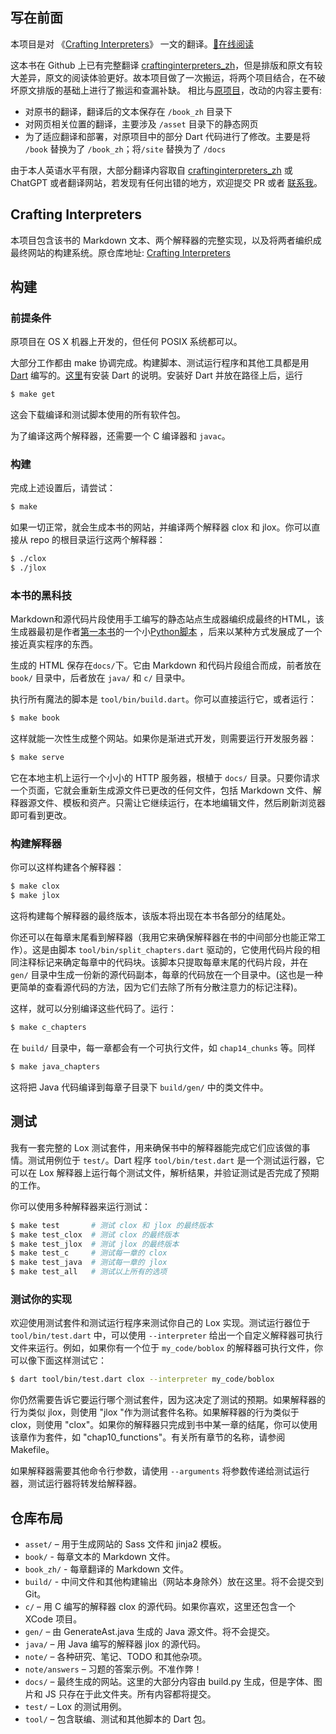 ## 写在前面
本项目是对 《[Crafting Interpreters][en reading online]》 一文的翻译。[📖在线阅读][zh reading online]

这本书在 Github 上已有完整翻译 [craftinginterpreters_zh][]，但是排版和原文有较大差异，原文的阅读体验更好。故本项目做了一次搬运，将两个项目结合，在不破坏原文排版的基础上进行了搬运和查漏补缺。
相比与[原项目][crafting interpreters github]，改动的内容主要有:
- 对原书的翻译，翻译后的文本保存在 `/book_zh` 目录下
- 对网页相关位置的翻译，主要涉及 `/asset` 目录下的静态网页
- 为了适应翻译和部署，对原项目中的部分 Dart 代码进行了修改。主要是将 `/book` 替换为了 `/book_zh`；将`/site` 替换为了 `/docs`

由于本人英语水平有限，大部分翻译内容取自 [craftinginterpreters_zh][] 或 ChatGPT 或者翻译网站，若发现有任何出错的地方，欢迎提交 PR 或者 [联系我][zhihu]。


[zh reading online]: https://zaslee.github.io/craftinginterpreters/
[en reading online]: http://craftinginterpreters.com
[craftinginterpreters_zh]: https://github.com/GuoYaxiang/craftinginterpreters_zh
[zhihu]: https://www.zhihu.com/people/an-you-wo

## Crafting Interpreters
本项目包含该书的 Markdown 文本、两个解释器的完整实现，以及将两者编织成最终网站的构建系统。原仓库地址: [Crafting Interpreters][crafting interpreters github]

[crafting interpreters github]: https://github.com/munificent/craftinginterpreters

## 构建

### 前提条件

原项目在 OS X 机器上开发的，但任何 POSIX 系统都可以。

大部分工作都由 make 协调完成。构建脚本、测试运行程序和其他工具都是用 [Dart][] 编写的。[这里][install]有安装 Dart 的说明。安装好 Dart 并放在路径上后，运行

```sh
$ make get
```

[dart]: https://dart.dev/
[install]: https://dart.dev/get-dart

这会下载编译和测试脚本使用的所有软件包。

为了编译这两个解释器，还需要一个 C 编译器和 `javac`。

### 构建

完成上述设置后，请尝试：

```sh
$ make
```

如果一切正常，就会生成本书的网站，并编译两个解释器 clox 和 jlox。你可以直接从 repo 的根目录运行这两个解释器：

```sh
$ ./clox
$ ./jlox
```

### 本书的黑科技

Markdown和源代码片段使用手工编写的静态站点生成器编织成最终的HTML，该生成器最初是作者[第一本书][gpp]的一个小[Python脚本][py] ，后来以某种方式发展成了一个接近真实程序的东西。

[py]: https://github.com/munificent/game-programming-patterns/blob/master/script/format.py
[gpp]: http://gameprogrammingpatterns.com/

生成的 HTML 保存在`docs/`下。它由 Markdown 和代码片段组合而成，前者放在 `book/` 目录中，后者放在 `java/` 和 `c/` 目录中。

执行所有魔法的脚本是 `tool/bin/build.dart`。你可以直接运行它，或者运行：

```sh
$ make book
```

这样就能一次性生成整个网站。如果你是渐进式开发，则需要运行开发服务器：

```sh
$ make serve
```

它在本地主机上运行一个小小的 HTTP 服务器，根植于 `docs/` 目录。只要你请求一个页面，它就会重新生成源文件已更改的任何文件，包括 Markdown 文件、解释器源文件、模板和资产。只需让它继续运行，在本地编辑文件，然后刷新浏览器即可看到更改。

### 构建解释器

你可以这样构建各个解释器：

```sh
$ make clox
$ make jlox
```

这将构建每个解释器的最终版本，该版本将出现在本书各部分的结尾处。

你还可以在每章末尾看到解释器（我用它来确保解释器在书的中间部分也能正常工作）。这是由脚本 `tool/bin/split_chapters.dart` 驱动的，它使用代码片段的相同注释标记来确定每章中的代码块。该脚本只提取每章末尾的代码片段，并在 `gen/` 目录中生成一份新的源代码副本，每章的代码放在一个目录中。(这也是一种更简单的查看源代码的方法，因为它们去除了所有分散注意力的标记注释)。

这样，就可以分别编译这些代码了。运行：

```sh
$ make c_chapters
```

在 `build/` 目录中，每一章都会有一个可执行文件，如 `chap14_chunks` 等。同样

```sh
$ make java_chapters
```

这将把 Java 代码编译到每章子目录下 `build/gen/` 中的类文件中。

## 测试

我有一套完整的 Lox 测试套件，用来确保书中的解释器能完成它们应该做的事情。测试用例位于 `test/`。Dart 程序 `tool/bin/test.dart` 是一个测试运行器，它可以在 Lox 解释器上运行每个测试文件，解析结果，并验证测试是否完成了预期的工作。

你可以使用多种解释器来运行测试：


```sh
$ make test       # 测试 clox 和 jlox 的最终版本
$ make test_clox  # 测试 clox 的最终版本
$ make test_jlox  # 测试 jlox 的最终版本
$ make test_c     # 测试每一章的 clox
$ make test_java  # 测试每一章的 jlox
$ make test_all   # 测试以上所有的选项
```

### 测试你的实现

欢迎使用测试套件和测试运行程序来测试你自己的 Lox 实现。测试运行器位于 `tool/bin/test.dart` 中，可以使用 `--interpreter` 给出一个自定义解释器可执行文件来运行。例如，如果你有一个位于 `my_code/boblox` 的解释器可执行文件，你可以像下面这样测试它：

```sh
$ dart tool/bin/test.dart clox --interpreter my_code/boblox
```

你仍然需要告诉它要运行哪个测试套件，因为这决定了测试的预期。如果解释器的行为类似 jlox，则使用 "jlox "作为测试套件名称。如果解释器的行为类似于 clox，则使用 "clox"。如果你的解释器只完成到书中某一章的结尾，你可以使用该章作为套件，如 "chap10_functions"。有关所有章节的名称，请参阅 Makefile。

如果解释器需要其他命令行参数，请使用 `--arguments` 将参数传递给测试运行器，测试运行器将转发给解释器。

## 仓库布局

*   `asset/` – 用于生成网站的 Sass 文件和 jinja2 模板。
*   `book/` - 每章文本的 Markdown 文件。
*   `book_zh/` - 每章翻译的 Markdown 文件。
*   `build/` - 中间文件和其他构建输出（网站本身除外）放在这里。将不会提交到 Git。
*   `c/` –  用 C 编写的解释器 clox 的源代码。如果你喜欢，这里还包含一个 XCode 项目。
*   `gen/` –  由 GenerateAst.java 生成的 Java 源文件。将不会提交。
*   `java/` – 用 Java 编写的解释器 jlox 的源代码。
*   `note/` – 各种研究、笔记、TODO 和其他杂项。
*   `note/answers` – 习题的答案示例。不准作弊！
*   `docs/` – 最终生成的网站。这里的大部分内容由 build.py 生成，但是字体、图片和 JS 只存在于此文件夹。所有内容都将提交。
*   `test/` – Lox 的测试用例。
*   `tool/` – 包含联编、测试和其他脚本的 Dart 包。
